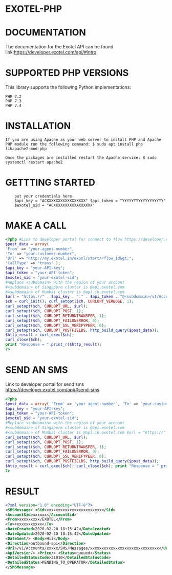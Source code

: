 # EXOTEL-PHP
# DOCUMENTATION
The documentation for the Exotel API can be found link:https://developer.exotel.com/api/#intro

# SUPPORTED PHP VERSIONS
This library supports the following Python implementations:
    
    PHP 7.2
    PHP 7.3
    PHP 7.4

# INSTALLATION
    If you are using Apache as your web server to install PHP and Apache PHP module run the following command: $ sudo apt install php libapache2-mod-php 
    
    Once the packages are installed restart the Apache service: $ sudo systemctl restart apache2

# GETTTING STARTED
        put your credentials here
        $api_key = "ACXXXXXXXXXXXXXXXXX" $api_token = "YYYYYYYYYYYYYYYYYY"       	
    	$exotel_sid = "ACXXXXXXXXXXXXXXXXX"

# MAKE A CALL
```php
<?php #Link to developer portal for connect to flow https://developer.exotel.com/api/#call-customer
$post_data = array(
'From' => "your-agent-number", 
'To' => "your-customer-number", 
'Url' => "http://my.exotel.in/exoml/start/<flow_id&gt;", 
'CallType' => "trans" );
$api_key = "your-API-key";
$api_token = "your-API-token";
$exotel_sid = "your-exotel-sid";
#Replace <subdomain> with the region of your account
#<subdomain> of Singapore cluster is @api.exotel.com 
#<subdomain> of Mumbai cluster is @api.in.exotel.com 
$url = "https://" . $api_key . ":" . $api_token . "@<subdomain>/v1/Accounts/" . $exotel_sid . "/Calls/connect"; 
$ch = curl_init(); curl_setopt($ch, CURLOPT_VERBOSE, 1); 
curl_setopt($ch, CURLOPT_URL, $url); 
curl_setopt($ch, CURLOPT_POST, 1); 
curl_setopt($ch, CURLOPT_RETURNTRANSFER, 1);
curl_setopt($ch, CURLOPT_FAILONERROR, 0); 
curl_setopt($ch, CURLOPT_SSL_VERIFYPEER, 0);
curl_setopt($ch, CURLOPT_POSTFIELDS, http_build_query($post_data));
$http_result = curl_exec($ch); 
curl_close($ch);
print "Response = ".print_r($http_result); 
?>

```
# SEND AN SMS
Link to developer portal for send sms https://developer.exotel.com/api/#send-sms

```php
<?php  
$post_data = array( 'From' => 'your-agent-number', 'To' => 'your-customer-number', 'Body' => 'your-message', ); 
$api_key = "your-API-key"; 
$api_token = "your-API-token"; 
$exotel_sid = "your-exotel-sid"; 
#Replace <subdomain> with the region of your account 
#<subdomain> of Singapore cluster is @api.exotel.com 
#<subdomain> of Mumbai cluster is @api.in.exotel.com $url = "https://" . $api_key . ":" . $api_token ."@<subdomain>/v1/Accounts/" . $exotel_sid ."/Sms/send"; $ch = curl_init(); curl_setopt($ch, CURLOPT_VERBOSE, 1); 
curl_setopt($ch, CURLOPT_URL, $url); 
curl_setopt($ch, CURLOPT_POST, 1); 
curl_setopt($ch, CURLOPT_RETURNTRANSFER, 1); 
curl_setopt($ch, CURLOPT_FAILONERROR, 0); 
curl_setopt($ch, CURLOPT_SSL_VERIFYPEER, 0); 
curl_setopt($ch, CURLOPT_POSTFIELDS, http_build_query($post_data)); 
$http_result = curl_exec($ch); curl_close($ch); print "Response = ".print_r($http_result); 
?>

```
# RESULT 
```xml
<?xml version="1.0" encoding="UTF-8"?> 
<SMSMessage> <Sid>xxxxxxxxxxxxxxxxxxxxxxxx</Sid> 
<AccountSid>xxxxxx</AccountSid> 
<From>xxxxxxxxx/EXOTEL</From> 
<To>+xxxxxxxxxxx</To> 
<DateCreated>2020-02-20 18:15:42</DateCreated> 
<DateUpdated>2020-02-20 18:15:42</DateUpdated> 
<DateSent/> <Body>Hii</Body> 
<Direction>outbound-api</Direction>
<Uri>/v1/Accounts/xxxxx/SMS/Messages/xxxxxxxxxxxxxxxxxxxxxxxxxxxxxx</Uri> 
<ApiVersion/> <Price/> <Status>queued</Status> 
<DetailedStatusCode>21010</DetailedStatusCode> 
<DetailedStatus>PENDING_TO_OPERATOR</DetailedStatus> 
</SMSMessage> 

```
